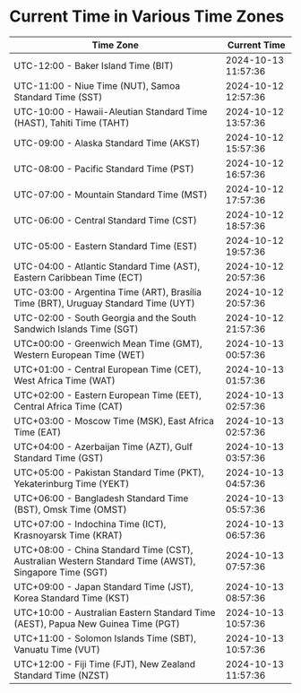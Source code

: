 # Current Time in Various Time Zones

| Time Zone | Current Time |
|-----------|--------------|
| UTC-12:00 - Baker Island Time (BIT) | 2024-10-13 11:57:36 |
| UTC-11:00 - Niue Time (NUT), Samoa Standard Time (SST) | 2024-10-12 12:57:36 |
| UTC-10:00 - Hawaii-Aleutian Standard Time (HAST), Tahiti Time (TAHT) | 2024-10-12 13:57:36 |
| UTC-09:00 - Alaska Standard Time (AKST) | 2024-10-12 15:57:36 |
| UTC-08:00 - Pacific Standard Time (PST) | 2024-10-12 16:57:36 |
| UTC-07:00 - Mountain Standard Time (MST) | 2024-10-12 17:57:36 |
| UTC-06:00 - Central Standard Time (CST) | 2024-10-12 18:57:36 |
| UTC-05:00 - Eastern Standard Time (EST) | 2024-10-12 19:57:36 |
| UTC-04:00 - Atlantic Standard Time (AST), Eastern Caribbean Time (ECT) | 2024-10-12 20:57:36 |
| UTC-03:00 - Argentina Time (ART), Brasília Time (BRT), Uruguay Standard Time (UYT) | 2024-10-12 20:57:36 |
| UTC-02:00 - South Georgia and the South Sandwich Islands Time (SGT) | 2024-10-12 21:57:36 |
| UTC±00:00 - Greenwich Mean Time (GMT), Western European Time (WET) | 2024-10-13 00:57:36 |
| UTC+01:00 - Central European Time (CET), West Africa Time (WAT) | 2024-10-13 01:57:36 |
| UTC+02:00 - Eastern European Time (EET), Central Africa Time (CAT) | 2024-10-13 02:57:36 |
| UTC+03:00 - Moscow Time (MSK), East Africa Time (EAT) | 2024-10-13 02:57:36 |
| UTC+04:00 - Azerbaijan Time (AZT), Gulf Standard Time (GST) | 2024-10-13 03:57:36 |
| UTC+05:00 - Pakistan Standard Time (PKT), Yekaterinburg Time (YEKT) | 2024-10-13 04:57:36 |
| UTC+06:00 - Bangladesh Standard Time (BST), Omsk Time (OMST) | 2024-10-13 05:57:36 |
| UTC+07:00 - Indochina Time (ICT), Krasnoyarsk Time (KRAT) | 2024-10-13 06:57:36 |
| UTC+08:00 - China Standard Time (CST), Australian Western Standard Time (AWST), Singapore Time (SGT) | 2024-10-13 07:57:36 |
| UTC+09:00 - Japan Standard Time (JST), Korea Standard Time (KST) | 2024-10-13 08:57:36 |
| UTC+10:00 - Australian Eastern Standard Time (AEST), Papua New Guinea Time (PGT) | 2024-10-13 10:57:36 |
| UTC+11:00 - Solomon Islands Time (SBT), Vanuatu Time (VUT) | 2024-10-13 10:57:36 |
| UTC+12:00 - Fiji Time (FJT), New Zealand Standard Time (NZST) | 2024-10-13 11:57:36 |
